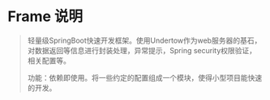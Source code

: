 # Frame 说明

> 轻量级SpringBoot快速开发框架。使用Undertow作为web服务器的基石，对数据返回等信息进行封装处理，异常提示，Spring security权限验证，相关配置等。
>
> 功能：依赖即使用。将一些约定的配置组成一个模块，使得小型项目能快速的开发。